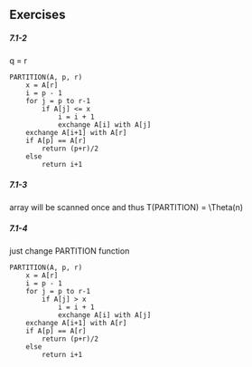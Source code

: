 ## Exercises

##### 7.1-2

q = r 

	PARTITION(A, p, r)
		x = A[r]
		i = p - 1
		for j = p to r-1
			if A[j] <= x
				i = i + 1
				exchange A[i] with A[j]
		exchange A[i+1] with A[r]
		if A[p] == A[r]
			return (p+r)/2
		else
			return i+1
			
##### 7.1-3
array will be scanned once and thus T(PARTITION) = \Theta(n)

##### 7.1-4
just change PARTITION function

	PARTITION(A, p, r)
		x = A[r]
		i = p - 1
		for j = p to r-1
			if A[j] > x
				i = i + 1
				exchange A[i] with A[j]
		exchange A[i+1] with A[r]
		if A[p] == A[r]
			return (p+r)/2
		else
			return i+1
